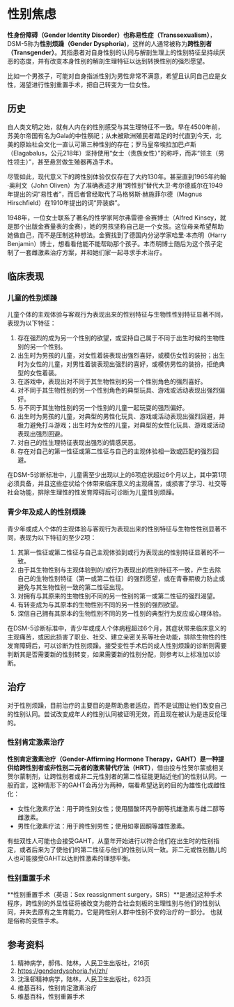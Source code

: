 # 性别焦虑

**性身份障碍（Gender Identity Disorder）**也称**易性症（Transsexualism）**，DSM-5称为**性别烦躁（Gender Dysphoria)**，这样的人通常被称为**跨性别者（Transgender）**。其指患者对自身性别的认同与解剖生理上的性别特征呈持续厌恶的态度，并有改变本身性别的解剖生理特征以达到转换性别的强烈愿望。

比如一个男孩子，可能对自身指派性别为男性非常不满意，希望且认同自己应是女性，渴望进行性别重置手术，把自己转变为一位女性。

## 历史

自人类文明之始，就有人内在的性别感受与其生理特征不一致。早在4500年前，苏美尔帝国有名为Gala的中性祭祀；从未被欧洲殖民者踏足的时代直到今天，北美的原始社会文化一直认可第三种性别的存在；罗马皇帝埃拉加巴卢斯（Elagabalus，公元218年）坚持使用“女士（贵族女性）”的称呼，而非“领主（男性领主）”，甚至悬赏做生殖器再造手术。

尽管如此，现代意义下的跨性别体验仅仅存在了大约130年。甚至直到1965年约翰·奥利文（John Oliven）为了准确表述才用“跨性别”替代大卫·考尔德威尔在1949年提出的词“易性者”，而后者曾经取代了马格努斯·赫施菲尔德（Magnus Hirschfield）在1910年提出的词“异装癖”。

1948年，一位女士联系了著名的性学家阿尔弗雷德·金赛博士（Alfred Kinsey，就是那个出版金赛量表的金赛），她的男孩坚称自己是一个女孩。这位母亲希望帮助她做自己，而不是压制这种想法。金赛找到了德国内分泌学家哈里·本杰明（Harry Benjamin）博士，想看看他能不能帮助那个孩子。本杰明博士随后为这个孩子定制了一套雌激素治疗方案，并和她们家一起寻求手术治疗。

## 临床表现

### 儿童的性别烦躁

儿童个体的主观体验与客观行为表现出来的性别特征与生物性性别特征显著不同，表现为以下特征：

1. 存在强烈的成为另一个性别的欲望，或坚持自己属于不同于出生时候的生物性别的另一个性别。
2. 出生时为男孩的儿童，对女性着装表现出强烈喜好，或模仿女性的装扮；出生时为女性的儿童，对男性着装表现出强烈的喜好，或模仿男性的装扮，拒绝典型的女性着装。
3. 在游戏中，表现出对不同于其生物性别的另一个性别角色的强烈喜好。
4. 对不同于其生物性别的另一个性别角色的典型玩具、游戏或活动表现出强烈偏好。
5. 与不同于其生物性别的另一个性别的儿童一起玩耍的强烈偏好。
6. 出生时为男孩的儿童，对典型的男性化玩具、游戏或活动表现出强烈回避，并极力避免打斗游戏；出生时为女性的儿童，对典型的女性化玩具、游戏或活动表现出强烈回避。
7. 对自己的性生理特征表现出强烈的情感厌恶。
8. 存在对自己的第一性征或第二性征与自己的主观体验相一致或匹配的强烈回避。

在DSM-5诊断标准中，儿童需至少出现以上的6项症状超过6个月以上，其中第1项必须具备，并且这些症状给个体带来临床意义的主观痛苦，或损害了学习、社交等社会功能，排除生理性的性发育障碍后可诊断为儿童性别烦躁。

### 青少年及成人的性别烦躁

青少年或成人个体的主观体验与客观行为表现出来的性别特征与生物性性别显著不同，表现为以下特征的至少2项：

1. 其第一性征或第二性征与自己主观体验到或行为表现出的性别特征显著的不一致。
2. 由于其生物性别与主观体验到的/或行为表现出的性别特征不一致，产生去除自己的生物性别特征（第一或第二性征）的强烈愿望，或在青春期极力防止或避免与其生物性别一致的第二性征出现。
3. 对拥有与其原来的生物性别不同的另一性别的第一或第二性征的强烈渴望。
4. 有转变成为与其原本的生物性别不同的另一性别的强烈欲望。
5. 深信自己拥有其原本的生物性别不同的另一性别的典型行为反应或心理体验。

在DSM-5诊断标准中，青少年或成人个体病程超过6个月，其症状带来临床意义的主观痛苦，或因此损害了职业、社交、建立亲密关系等社会功能，排除生物性的性发育障碍后，可以诊断为性别烦躁。接受变性手术后的成人性别烦躁的诊断则需要判断其是否需要新的性别转变，如果需要新的性别分配，则参考以上标准加以诊断。

## 治疗

对于性别烦躁，目前治疗的主要目的是帮助患者适应，而不是试图让他们改变自己的性别认同。尝试改变成年人的性别认同被证明无效，而且现在被认为是违反伦理的。

### 性别肯定激素治疗

**性别肯定激素治疗（Gender-Affirming Hormone Therapy，GAHT）**是一种提供给跨性别者或非性别二元者的**激素替代疗法（HRT）**，借由投与性贺尔蒙或相关贺尔蒙制剂，让跨性别者或非二元性别者的第二性征能更贴近他们的性别认同。一般而言，这种情形下的GAHT会再分为两种，端看希望达到的目的为雄性化或雌性化：

* 女性化激素疗法：用于跨性别女性；使用醋酸环丙孕酮等抗雄激素与雌二醇等雌激素。
* 男性化激素疗法：用于跨性别男性；使用如睾固酮等雄性激素。

有些双性人可能也会接受GAHT，从童年开始进行以符合他们在出生时的性别指定，或者后来为了使他们的第二性征与他们的性别认同一致。非二元或性别酷儿的人也可能接受GAHT以达到性激素的理想平衡。

### 性别重置手术

**性别重置手术（英语：Sex reassignment surgery，SRS）**是通过这种手术程序，跨性别的外显性征将被改变为能符合社会刻板的生理性别与他们的性别认同，并失去原有之生育能力。它是跨性别人群中性别不安的治疗的一部分。 也就是俗称的变性手术。

## 参考资料

1. 精神病学，郝伟、陆林，人民卫生出版社，216页
2. https://genderdysphoria.fyi/zh/
3. 沈渔邨精神病学，陆林，人民卫生出版社，623页
4. 维基百科，性别肯定激素治疗
5. 维基百科，性别重置手术
